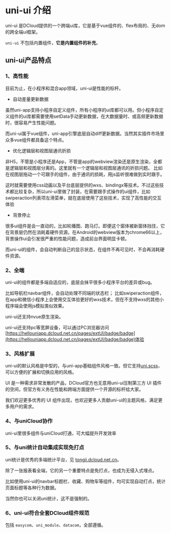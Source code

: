 # uni-ui 介绍

uni-ui 是DCloud提供的一个跨端ui库，它是基于vue组件的、flex布局的、无dom的跨全端ui框架。

`uni-ui` 不包括内置组件，**它是内置组件的补充**。

## uni-ui产品特点

### 1、高性能

目前为止，在小程序和混合app领域，uni-ui是性能的标杆。

- 自动差量更新数据

虽然uni-app支持小程序自定义组件，所有小程序的ui库都可以用。但小程序自定义组件的ui库都需要使用setData手动更新数据，在大数据量时、或高频更新数据时，很容易产生性能问题。

而uni-ui属于vue组件，uni-app引擎底层自动diff更新数据。当然其实插件市场里众多vue组件都具备这个特点。

- 优化逻辑层和视图层通讯折损

非H5，不管是小程序还是App，不管是app的webview渲染还是原生渲染，全都是逻辑层和视图层分离的。这里就有一个逻辑层和视图层通讯的折损问题。
比如在视图层拖动一个可跟手的组件，由于通讯的损耗，用js监听很难做到实时跟手。

这时就需要使用css动画以及平台底层提供的wxs、bindingx等技术。不过这些技术都比较复杂，所以uni-ui里做了封装，在需要跟手式操作的ui组件，比如swiperaction列表项左滑菜单，就在底层使用了这些技术，实现了高性能的交互体验

- 背景停止

很多ui组件是会一直动的，比如轮播图、跑马灯。即便这个窗体被新窗体挡住，它在背景层仍然在消耗着硬件资源。在Android的webview版本为chrome66以上，背景操作ui会引发很严重的性能问题，造成前台界面明显卡顿。

而uni-ui的组件，会自动判断自己的显示状态，在组件不再可见时，不会再消耗硬件资源。

### 2、全端

uni-ui的组件都是多端自适应的，底层会抹平很多小程序平台的差异或bug。

比如导航栏navbar组件，会自动处理不同端的状态栏；
比如swiperaction组件，在app和微信小程序上会使用交互体验更好的wxs技术，但在不支持wxs的其他小程序端会使用js模拟类似效果。

uni-ui还支持nvue原生渲染。

uni-ui还支持pc等宽屏设备，可以通过PC浏览器访问[https://hellouniapp.dcloud.net.cn/pages/extUI/badge/badge](https://hellouniapp.dcloud.net.cn/pages/extUI/badge/badge)体验

### 3、风格扩展

uni-ui的默认风格是中型的，与uni-app基础组件风格一致。但它支持[uni.scss](https://uniapp.dcloud.io/collocation/uni-scss)，可以方便的扩展和切换应用的风格。

UI 是一种需求非常发散的产品，DCloud官方也无意用uni-ui压制第三方 UI 插件的空间，但官方有义务在性能和跨端方面提供一个开源的标杆给大家。

我们欢迎更多优秀的 UI 组件出现，也欢迎更多人贡献uni-ui的主题风格，满足更多用户的需求。

### 4、与uniCloud协作

uni-ui里很多组件与uniCloud打通，可大幅提升开发效率

### 5、与uni统计自动集成实现免打点

uni统计是优秀的多端统计平台，见 [tongji.dcloud.net.cn](https://tongji.dcloud.net.cn)。

除了一张报表看全端，它的另一个重要特点是免打点，也成为无侵入式埋点。

比如使用uni-ui的navbar标题栏、收藏、购物车等组件，均可实现自动打点，统计页面标题等各种行为数据。

当然你也可以关闭uni统计，这不是强制的。

### 6、uni-ui符合全套DCloud组件规范

包括 `easycom`、`uni_module`、`datacom`，全部遵循。
